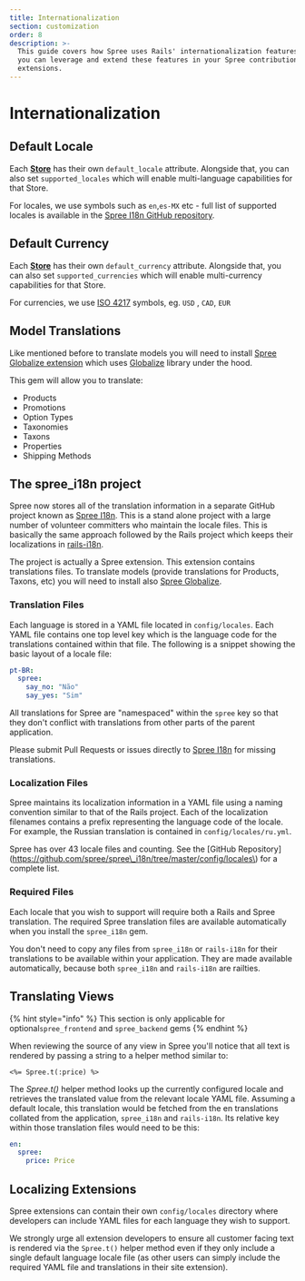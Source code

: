 ```yaml
---
title: Internationalization
section: customization
order: 8
description: >-
  This guide covers how Spree uses Rails' internationalization features, and how
  you can leverage and extend these features in your Spree contributions and
  extensions.
---
```


# Internationalization

## Default Locale

Each [**Store**](../internals/stores.md) has their own `default_locale` attribute. Alongside that, you can also set `supported_locales` which will enable multi-language capabilities for that Store.

For locales, we use symbols such as `en`,`es-MX` etc - full list of supported locales is available in the [Spree I18n GitHub repository](https://github.com/spree-contrib/spree_i18n/tree/master/config/locales).

## Default Currency

Each [**Store**](../internals/stores.md) has their own `default_currency` attribute. Alongside that, you can also set  `supported_currencies` which will enable multi-currency capabilities for that Store.

For currencies, we use [ISO 4217](https://en.wikipedia.org/wiki/ISO_4217) symbols, eg. `USD` , `CAD`, `EUR`

## Model Translations

Like mentioned before to translate models you will need to install [Spree Globalize extension](https://github.com/spree-contrib/spree_globalize) which uses [Globalize](https://github.com/globalize/globalize) library under the hood.

This gem will allow you to translate:

* Products
* Promotions
* Option Types
* Taxonomies
* Taxons
* Properties
* Shipping Methods

## The spree\_i18n project

Spree now stores all of the translation information in a separate GitHub project known as [Spree I18n](https://github.com/spree/spree_i18n). This is a stand alone project with a large number of volunteer committers who maintain the locale files. This is basically the same approach followed by the Rails project which keeps their localizations in [rails-i18n](https://github.com/svenfuchs/rails-i18n).

The project is actually a Spree extension. This extension contains translations files. To translate models \(provide translations for Products, Taxons, etc\) you will need to install also [Spree Globalize](https://github.com/spree-contrib/spree_globalize).

### Translation Files

Each language is stored in a YAML file located in `config/locales`. Each YAML file contains one top level key which is the language code for the translations contained within that file. The following is a snippet showing the basic layout of a locale file:

```yaml
pt-BR:
  spree:
    say_no: "Não"
    say_yes: "Sim"
```

 All translations for Spree are "namespaced" within the `spree` key so that they don't conflict with translations from other parts of the parent application.

Please submit Pull Requests or issues directly to [Spree I18n](https://github.com/spree/spree_i18n) for missing translations.

### Localization Files

Spree maintains its localization information in a YAML file using a naming convention similar to that of the Rails project. Each of the localization filenames contains a prefix representing the language code of the locale. For example, the Russian translation is contained in `config/locales/ru.yml`.

 Spree has over 43 locale files and counting. See the \[GitHub Repository\]\(https://github.com/spree/spree\_i18n/tree/master/config/locales\) for a complete list.

### Required Files

Each locale that you wish to support will require both a Rails and Spree translation. The required Spree translation files are available automatically when you install the `spree_i18n` gem.

You don't need to copy any files from `spree_i18n` or `rails-i18n` for their translations to be available within your application. They are made available automatically, because both `spree_i18n` and `rails-i18n` are railties.

## Translating Views

{% hint style="info" %}
This section is only applicable for  optional`spree_frontend` and `spree_backend` gems
{% endhint %}

When reviewing the source of any view in Spree you'll notice that all text is rendered by passing a string to a helper method similar to:

```text
<%= Spree.t(:price) %>
```

The _Spree.t\(\)_ helper method looks up the currently configured locale and retrieves the translated value from the relevant locale YAML file. Assuming a default locale, this translation would be fetched from the en translations collated from the application, `spree_i18n` and `rails-i18n`. Its relative key within those translation files would need to be this:

```yaml
en:
  spree:
    price: Price
```

## Localizing Extensions

Spree extensions can contain their own `config/locales` directory where developers can include YAML files for each language they wish to support.

We strongly urge all extension developers to ensure all customer facing text is rendered via the `Spree.t()` helper method even if they only include a single default language locale file \(as other users can simply include the required YAML file and translations in their site extension\).

